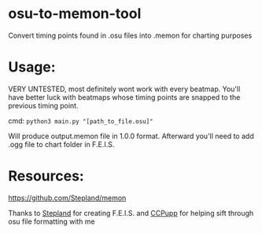 # osu-to-memon-tool
Convert timing points found in .osu files into .memon for charting purposes

# Usage:
VERY UNTESTED, most definitely wont work with every beatmap. You'll have better luck with beatmaps whose timing points are snapped to the previous timing point.

cmd: `python3 main.py "[path_to_file.osu]"`

Will produce output.memon file in 1.0.0 format. Afterward you'll need to add .ogg file to chart folder in F.E.I.S.

# Resources:
https://github.com/Stepland/memon

Thanks to [Stepland](https://github.com/Stepland) for creating F.E.I.S. and [CCPupp](https://github.com/CCPupp) for helping sift through osu file formatting with me
